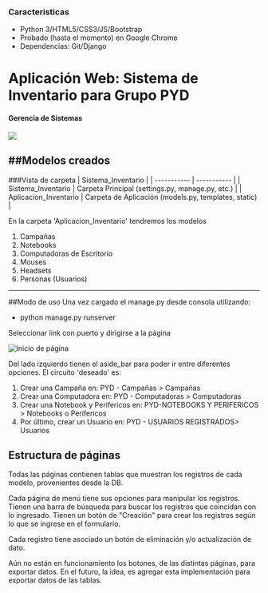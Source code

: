 ### Caracteristicas

- Python 3/HTML5/CSS3/JS/Bootstrap
- Probado (hasta el momento) en Google Chrome
- Dependencias:  Git/Django

# Aplicación Web: Sistema de Inventario para Grupo PYD
#### Gerencia de Sistemas

![](https://media.licdn.com/dms/image/C4D0BAQEyYj8xK_XCJg/company-logo_200_200/0/1631355042913/pyd_logo?e=2147483647&v=beta&t=Dv6lxw6vfVSyF1ntPf6bGCeONf5AdQZT-iljc93OJ9A)

##Modelos creados
---
###Vista de carpeta
| Sistema_Inventario     |
| ----------- | ----------- |
| Sistema_Inventario      | Carpeta Principal (settings.py, manage.py, etc.) |
| Aplicacion_Inventario   | Carpeta de Aplicación (models.py, templates, static) |

En la carpeta  'Aplicacion_Inventario' tendremos los modelos
<ol>
  <li>Campañas</li>
  <li>Notebooks</li>
  <li>Computadoras de Escritorio</li>
  <li>Mouses</li>
  <li>Headsets</li>
  <li>Personas (Usuarios)</li>
</ol>

---
##Modo de uso
Una vez cargado el manage.py desde consola utilizando:
- python manage.py runserver

Seleccionar link con puerto y dirigirse a la página

![Inicio de página](/static/assets/img/imagen-inicio_index-readme.jpg)

Del lado izquierdo tienen el aside_bar para poder ir entre diferentes opciones.
El circuito 'deseado' es:

<ol>
  <li>Crear una Campaña en:  PYD - Campañas > Campañas </li>
  <li>Crear una Computadora en: PYD - Computadoras > Computadoras </li>
  <li>Crear una Notebook y Perifericos en: PYD-NOTEBOOKS Y PERIFERICOS > Notebooks o Perifericos</li>
  <li>Por último, crear un Usuario en:  PYD - USUARIOS REGISTRADOS> Usuarios</li>
</ol>

## Estructura de páginas
Todas las páginas contienen tablas que muestran los registros de cada modelo, provenientes desde la DB.

Cada página de menú tiene sus opciones para manipular los registros.
Tienen una barra de búsqueda para buscar los registros que coincidan con lo ingresado.
Tienen un botón de "Creación" para crear los registros según lo que se ingrese en el formulario.

Cada registro tiene asociado un botón de eliminación y/o actualización de dato.

Aún no están en funcionamiento los botones, de las distintas páginas, para exportar datos. En el futuro, la idea, es agregar esta implementación para exportar datos de las tablas.
